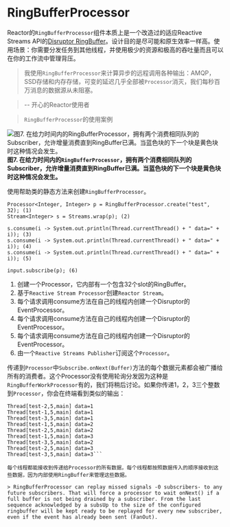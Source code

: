 # RingBufferProcessor
Reactor的`RingBufferProcessor`组件本质上是一个改造过的适应Reactive Streams API的[Disruptor RingBuffer](https://github.com/LMAX-Exchange/disruptor)。设计目的是尽可能和原生效率一样高。使用场景：你需要分发任务到其他线程，并使用极少的资源和极高的吞吐量而且可以在你的工作流中管理背压。

> 我使用`RingBufferProcessor`来计算异步的远程调用各种输出：AMQP，SSD存储和内存存储，可变的延迟几乎全部被`Processor`消灭，我们每秒百万消息的数据源从未阻塞。

> -- 开心的Reactor使用者

> `RingBufferProcessor`的使用案例

![图7. 在给力时间内的RingBufferProcessor，拥有两个消费相同队列的Subscriber，允许增量消费直到RingBuffer已满。当蓝色块的下一个块是黄色块时这种情况会发生。](http://projectreactor.io/docs/reference/images/RBP.png)
**图7. 在给力时间内的`RingBufferProcessor`，拥有两个消费相同队列的Subscriber，允许增量消费直到RingBuffer已满。当蓝色块的下一个块是黄色块时这种情况会发生。**

使用帮助类的静态方法来创建`RingBufferProcessor`。

```
Processor<Integer, Integer> p = RingBufferProcessor.create("test", 32); (1)
Stream<Integer> s = Streams.wrap(p); (2)

s.consume(i -> System.out.println(Thread.currentThread() + " data=" + i)); (3)
s.consume(i -> System.out.println(Thread.currentThread() + " data=" + i)); (4)
s.consume(i -> System.out.println(Thread.currentThread() + " data=" + i)); (5)

input.subscribe(p); (6)
```

1. 创建一个Processor，它内部有一个包含32个slot的RingBuffer。
2. 基于`Reactive Stream Processor`创建`Reactor Stream`。
3. 每个请求调用consume方法在自己的线程内创建一个Disruptor的EventProcessor。
4. 每个请求调用consume方法在自己的线程内创建一个Disruptor的EventProcessor。
5. 每个请求调用consume方法在自己的线程内创建一个Disruptor的EventProcessor。
6. 由一个`Reactive Streams Publisher`订阅这个`Processor`。

传递到`Processor`中`Subscribe.onNext(Buffer)`方法的每个数据元素都会被广播给所有的消费者。这个Processor没有使用轮询分发因为这种是`RingBufferWorkProcessor`有的，我们将稍后讨论。如果你传递1，2，3三个整数到`Processor`，你会在终端看到类似的输出：

```
Thread[test-2,5,main] data=1
Thread[test-1,5,main] data=1
Thread[test-3,5,main] data=1
Thread[test-1,5,main] data=2
Thread[test-2,5,main] data=2
Thread[test-1,5,main] data=3
Thread[test-3,5,main] data=2
Thread[test-2,5,main] data=3
Thread[test-3,5,main] data=3```

每个线程都能接收到传递给Processor的所有数据，每个线程都按照数据传入的顺序接收到这些数据，因为内部使用RingBuffer来管理这些数据。

> RingBufferProcessor can replay missed signals -0 subscribers- to any future subscribers. That will force a processor to wait onNext() if a full buffer is not being drained by a subscriber. From the last sequence acknowledged by a subsUp to the size of the configured ringbuffer will be kept ready to be replayed for every new subscriber, even if the event has already been sent (FanOut).
